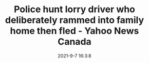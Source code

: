 ---
"title": "Police hunt lorry driver who deliberately rammed into family home then fled - Yahoo News Canada"
"date": "2021-9-7 16:3:8"
"feed_name": "GOOGLENEWS"
"feed_website": "https://news.google.com/search?q=drilling%2Bincident&hl=en-US&gl=US&ceid=US:en"
"feed_rss": "https://news.google.com/rss/search?q=drilling%2Bincident&hl=en-US&gl=US&ceid=US:en"
"link": "https://ca.news.yahoo.com/police-hunt-lorry-driver-deliberately-rammed-house-fled-160308036.html"
"file": "_posts/2021-9-7-16-3-8_GOOGLENEWS_7a5e4425a476a9d79eb5b7ad262f3dcbba98bfd0.md"
"accident": "0"
"drilling": "0"
"dead": "0"
"injured": "0"
---